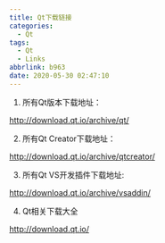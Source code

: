 ```yaml
---
title: Qt下载链接
categories:
  - Qt
tags:
  - Qt
  - Links
abbrlink: b963
date: 2020-05-30 02:47:10
---
```


1. 所有Qt版本下载地址：

http://download.qt.io/archive/qt/

2. 所有Qt Creator下载地址：

http://download.qt.io/archive/qtcreator/

3. 所有Qt VS开发插件下载地址:

http://download.qt.io/archive/vsaddin/

4. Qt相关下载大全

http://download.qt.io/
